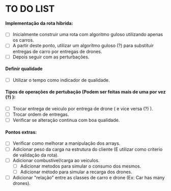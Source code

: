 # TO DO LIST
#### Implementação da rota hibrida:
- [ ] Inicialmente construir uma rota com algoritmo guloso utilizando apenas os carros.
- [ ] A partir deste ponto, utilizar um algoritmo guloso (?) para substituir entregas de carro por entregas de drones.
- [ ] Depois seguir com as perturbações.

#### Definir qualidade 
- [ ] Utilizar o tempo como indicador de qualidade.

#### Tipos de operações de pertubação (Podem ser feitas mais de uma por vez (?) ):
- [ ] Trocar entrega de veiculo por entrega de drone ( e vice versa (?) ).
- [ ] Trocar ordem de entregas.
- [ ] Verificar se alteração continua com boa qualidade.

#### Pontos extras:
- [ ] Verificar como melhorar a manipulação dos arrays.
- [ ] Adicionar peso da carga na estrutura do cliente (E utilizar como criterio de validação da rota).
- [ ] Adicionar combustivel/carga ao veiculos.
    - [ ] Adicionar metodos para simular o consumo dos mesmos.
    - [ ] Adicionar método para simular a recarga dos drones.
- [ ] Adicionar "relação" entre as classes de carro e drone (Ex: Car has many drones).